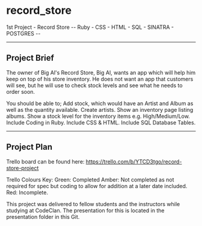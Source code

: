 # record_store
1st Project - Record Store --
Ruby - CSS - HTML - SQL - SINATRA - POSTGRES --

_______________
 Project Brief
---------------

The owner of Big Al's Record Store, Big Al, wants an app which will help him keep on top of his store inventory. 
He does not want an app that customers will see, but he will use to check stock levels and see what he needs to order soon.

You should be able to;
Add stock, which would have an Artist and Album as well as the quantity available.
Create artists.
Show an inventory page listing albums.
Show a stock level for the inventory items e.g. High/Medium/Low.
Include Coding in Ruby.
Include CSS & HTML.
Include SQL Database Tables.


______________
 Project Plan
--------------

Trello board can be found here: https://trello.com/b/YTCD3tgo/record-store-project 

Trello Colours Key:
Green: Completed
Amber: Not completed as not required for spec but coding to allow for addition at a later date included.
Red: Incomplete.


This project was delivered to fellow students and the instructors while studying at CodeClan. 
The presentation for this is located in the presentation folder in this Git.
